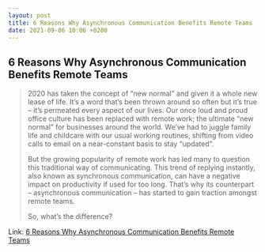 ```yaml
---
layout: post
title: 6 Reasons Why Asynchronous Communication Benefits Remote Teams
date: 2021-09-06 10:06 +0200
---
```


## 6 Reasons Why Asynchronous Communication Benefits Remote Teams

> 2020 has taken the concept of “new normal” and given it a whole new lease of life. It’s a word that’s been thrown around so often but it’s true – it’s permeated every aspect of our lives. Our once loud and proud office culture has been replaced with remote work; the ultimate “new normal” for businesses around the world. We’ve had to juggle family life and childcare with our usual working routines, shifting from video calls to email on a near-constant basis to stay “updated”.
>
> But the growing popularity of remote work has led many to question this traditional way of communicating. This trend of replying instantly, also known as synchronous communication, can have a negative impact on productivity if used for too long. That’s why its counterpart – asynchronous communication – has started to gain traction amongst remote teams.
>
> So, what’s the difference?

Link: [6 Reasons Why Asynchronous Communication Benefits Remote Teams](https://krisp.ai/blog/asynchronous-communication-benefits/)
